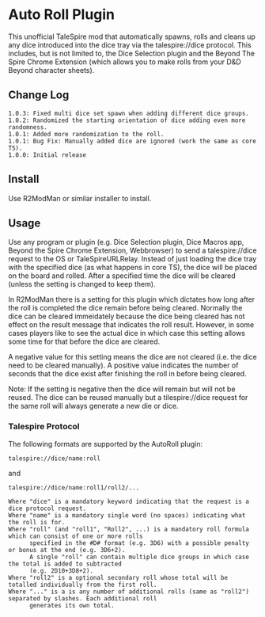 # Auto Roll Plugin

This unofficial TaleSpire mod that automatically spawns, rolls and cleans up any dice introduced into the dice tray
via the talespire://dice protocol. This includes, but is not limited to, the Dice Selection plugin and the Beyond The
Spire Chrome Extension (which allows you to make rolls from your D&D Beyond character sheets). 

## Change Log

```
1.0.3: Fixed multi dice set spawn when adding different dice groups.
1.0.2: Randomized the starting orientation of dice adding even more randomness.
1.0.1: Added more randomization to the roll.
1.0.1: Bug Fix: Manually added dice are ignored (work the same as core TS).
1.0.0: Initial release
```

## Install

Use R2ModMan or similar installer to install.

## Usage

Use any program or plugin (e.g. Dice Selection plugin, Dice Macros app, Beyond the Spire Chrome Extension, Webbrowser)
to send a talespire://dice request to the OS or TaleSpireURLRelay. Instead of just loading the dice tray with the
specified dice (as what happens in core TS), the dice will be placed on the board and rolled. After a specified time
the dice will be cleared (unless the setting is changed to keep them).

In R2ModMan there is a setting for this plugin which dictates how long after the roll is completed the dice remain
before being cleared. Normally the dice can be cleared immeidately because the dice being cleared has not effect on
the result message that indicates the roll result. However, in some cases players like to see the actual dice in which
case this setting allows some time for that before the dice are cleared.

A negative value for this setting means the dice are not cleared (i.e. the dice need to be cleared manually).
A positive value indicates the number of seconds that the dice exist after finishing the roll in before being cleared. 

Note: If the setting is negative then the dice will remain but will not be reused. The dice can be reused manually
      but a tilespire://dice request for the same roll will always generate a new die or dice.
	  
### Talespire Protocol

The following formats are supported by the AutoRoll plugin:

```talespire://dice/name:roll```

and

```talespire://dice/name:roll1/roll2/...```

```
Where "dice" is a mandatory keyword indicating that the request is a dice protocol request.
Where "name" is a mandatory single word (no spaces) indicating what the roll is for.
Where "roll" (and "roll1", "Roll2", ...) is a mandatory roll formula which can consist of one or more rolls
      specified in the #D# format (e.g. 3D6) with a possible penalty or bonus at the end (e.g. 3D6+2).
	  A single "roll" can contain multiple dice groups in which case the total is added to subtracted
	  (e.g. 2D10+3D8+2).
Where "roll2" is a optional secondary roll whose total will be totalled individually from the first roll.
Where "..." is a is any number of additional rolls (same as "roll2") separated by slashes. Each additional roll
      generates its own total.
```

